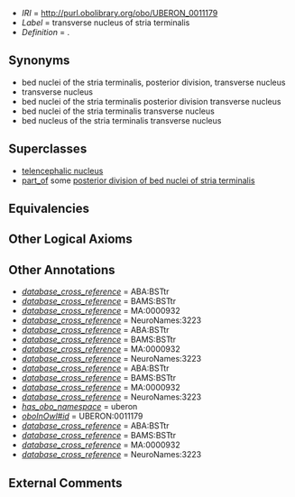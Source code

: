  * *IRI* = http://purl.obolibrary.org/obo/UBERON_0011179
 * *Label* = transverse nucleus of stria terminalis
 * *Definition* = .

## Synonyms

 * bed nuclei of the stria terminalis, posterior division, transverse nucleus
 * transverse nucleus
 * bed nuclei of the stria terminalis posterior division transverse nucleus
 * bed nuclei of the stria terminalis transverse nucleus
 * bed nucleus of the stria terminalis transverse nucleus

## Superclasses

 * [telencephalic nucleus](../../UBERON/63/UBERON_0009663.md)
 * [part_of](../../BFO/50/BFO_0000050.md) some [posterior division of bed nuclei of stria terminalis](../../UBERON/77/UBERON_0011177.md)

## Equivalencies


## Other Logical Axioms


## Other Annotations

 * *[database_cross_reference](../../ef/oboInOwl#hasDbXref.md)* = ABA:BSTtr
 * *[database_cross_reference](../../ef/oboInOwl#hasDbXref.md)* = BAMS:BSTtr
 * *[database_cross_reference](../../ef/oboInOwl#hasDbXref.md)* = MA:0000932
 * *[database_cross_reference](../../ef/oboInOwl#hasDbXref.md)* = NeuroNames:3223
 * *[database_cross_reference](../../ef/oboInOwl#hasDbXref.md)* = ABA:BSTtr
 * *[database_cross_reference](../../ef/oboInOwl#hasDbXref.md)* = BAMS:BSTtr
 * *[database_cross_reference](../../ef/oboInOwl#hasDbXref.md)* = MA:0000932
 * *[database_cross_reference](../../ef/oboInOwl#hasDbXref.md)* = NeuroNames:3223
 * *[database_cross_reference](../../ef/oboInOwl#hasDbXref.md)* = ABA:BSTtr
 * *[database_cross_reference](../../ef/oboInOwl#hasDbXref.md)* = BAMS:BSTtr
 * *[database_cross_reference](../../ef/oboInOwl#hasDbXref.md)* = MA:0000932
 * *[database_cross_reference](../../ef/oboInOwl#hasDbXref.md)* = NeuroNames:3223
 * *[has_obo_namespace](../../ce/oboInOwl#hasOBONamespace.md)* = uberon
 * *[oboInOwl#id](../../id/oboInOwl#id.md)* = UBERON:0011179
 * *[database_cross_reference](../../ef/oboInOwl#hasDbXref.md)* = ABA:BSTtr
 * *[database_cross_reference](../../ef/oboInOwl#hasDbXref.md)* = BAMS:BSTtr
 * *[database_cross_reference](../../ef/oboInOwl#hasDbXref.md)* = MA:0000932
 * *[database_cross_reference](../../ef/oboInOwl#hasDbXref.md)* = NeuroNames:3223

## External Comments

